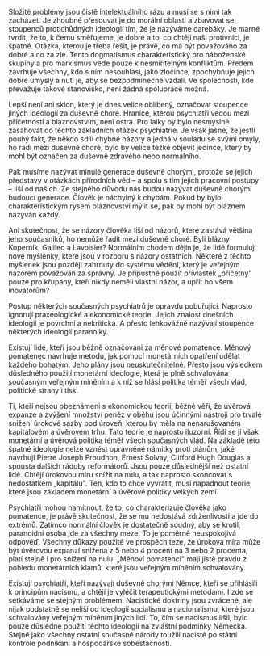 Složité problémy jsou čistě intelektuálního rázu a musí se s nimi tak zacházet. Je zhoubné přesouvat je do morální oblasti a zbavovat se stoupenců protichůdných ideologií tím, že je nazýváme darebáky. Je marné tvrdit, že to, k čemu směřujeme, je dobré a to, co chtějí naši protivníci, je špatné. Otázka, kterou je třeba řešit, je právě, co má být považováno za dobré a co za zlé. Tento dogmatismus charakteristický pro náboženské skupiny a pro marxismus vede pouze k nesmiřitelným konfliktům. Předem zavrhuje všechny, kdo s ním nesouhlasí, jako zločince, zpochybňuje jejich dobré úmysly a nutí je, aby se bezpodmínečně vzdali. Ve společnosti, kde převažuje takové stanovisko, není žádná spolupráce možná.

Lepší není ani sklon, který je dnes velice oblíbený, označovat stoupence jiných ideologií za duševně choré. Hranice, kterou psychiatři vedou mezi příčetností a bláznovstvím, není ostrá. Pro laiky by bylo nesmyslné zasahovat do těchto základních otázek psychiatrie. Je však jasné, že jestli pouhý fakt, že někdo sdílí chybné názory a jedná v souladu se svými omyly, ho řadí mezi duševně choré, bylo by velice těžké objevit jedince, který by mohl být označen za duševně zdravého nebo normálního.

Pak musíme nazývat minulé generace duševně chorými, protože se jejich představy v otázkách přírodních věd – a spolu s tím jejich pracovní postupy – liší od našich. Ze stejného důvodu nás budou nazývat duševně chorými budoucí generace. Člověk je náchylný k chybám. Pokud by bylo charakteristickým rysem bláznovství mýlit se, pak by mohl být bláznem nazýván každý.

Ani skutečnost, že se názory člověka liší od názorů, které zastává většina jeho současníků, ho nemůže řadit mezi duševně choré. Byli blázny Koperník, Galileo a Lavoisier? Normálním chodem dějin je, že lidé formulují nové myšlenky, které jsou v rozporu s názory ostatních. Některé z těchto myšlenek jsou později zahrnuty do systému vědění, který je veřejným názorem považován za správný. Je přípustné použít přívlastek „příčetný" pouze pro křupany, kteří nikdy neměli vlastní názor, a upřít ho všem inovátorům?

Postup některých současných psychiatrů je opravdu pobuřující. Naprosto ignorují praxeologické a ekonomické teorie. Jejich znalost dnešních ideologií je povrchní a nekritická. A přesto lehkovážně nazývají stoupence některých ideologií paranoiky.

Existují lidé, kteří jsou běžně označováni za měnové pomatence. Měnový pomatenec navrhuje metodu, jak pomocí monetárních opatření udělat každého bohatým. Jeho plány jsou neuskutečnitelné. Přesto jsou výsledkem důsledného použití monetární ideologie, která je plně schvalována současným veřejným míněním a k níž se hlásí politika téměř všech vlád, politické strany i tisk.

Ti, kteří nejsou obeznámeni s ekonomickou teorií, běžně věří, že úvěrová expanze a zvýšení množství peněz v oběhu jsou účinnými nástroji pro trvalé snížení úrokové sazby pod úroveň, kterou by měla na nenarušovaném kapitálovém a úvěrovém trhu. Tato teorie je naprosto iluzorní. Řídí se jí však monetární a úvěrová politika téměř všech současných vlád. Na základě této špatné ideologie nelze vznést oprávněné námitky proti plánům, jaké navrhují Pierre Joseph Proudhon, Ernest Solvay, Clifford Hugh Douglas a spousta dalších rádoby reformátorů. Jsou pouze důslednější než ostatní lidé. Chtějí úrokovou míru snížit na nulu, a tak naprosto skoncovat s nedostatkem „kapitálu". Ten, kdo to chce vyvrátit, musí napadnout teorie, které jsou základem monetární a úvěrové politiky velkých zemí.

Psychiatři mohou namítnout, že to, co charakterizuje člověka jako pomatence, je právě skutečnost, že se mu nedostává zdrženlivosti a jde do extrémů. Zatímco normální člověk je dostatečně soudný, aby se krotil, paranoidní osoba jde za všechny meze. To je poměrně neuspokojivá odpověď. Všechny důkazy použité ve prospěch teze, že úroková míra může být úvěrovou expanzí snížena z 5 nebo 4 procent na 3 nebo 2 procenta, platí stejně i pro snížení na nulu. „Měnoví pomatenci" mají jistě pravdu z pohledu monetárních klamů, které jsou veřejným míněním schvalovány.

Existují psychiatři, kteří nazývají duševně chorými Němce, kteří se přihlásili k principům nacismu, a chtějí je vyléčit terapeutickými metodami. I zde se setkáváme se stejným problémem. Nacistické doktríny jsou zvrácené, ale nijak podstatně se neliší od ideologií socialismu a nacionalismu, které jsou schvalovány veřejným míněním jiných lidí. To, čím se nacismus lišil, bylo pouze důsledné použití těchto ideologií na zvláštní podmínky Německa. Stejně jako všechny ostatní současné národy toužili nacisté po státní kontrole podnikání a hospodářské soběstačnosti.